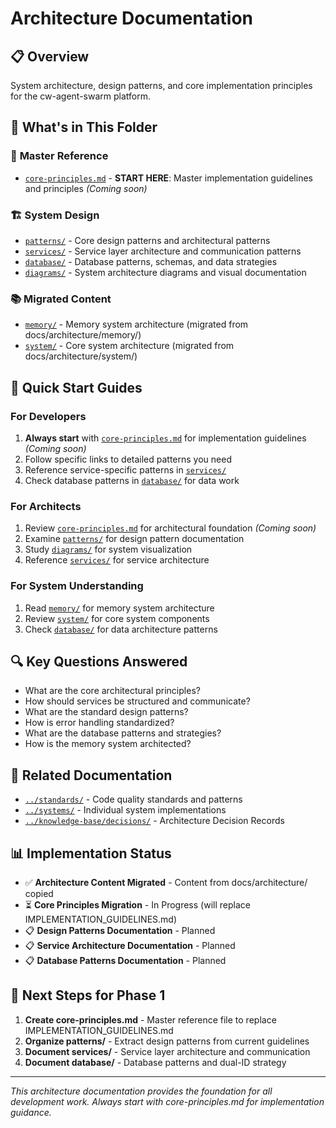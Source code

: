 # Architecture Documentation

## 📋 Overview
System architecture, design patterns, and core implementation principles for the cw-agent-swarm platform.

## 📁 What's in This Folder

### 🎯 **Master Reference**
- [`core-principles.md`](./core-principles.md) - **START HERE**: Master implementation guidelines and principles *(Coming soon)*

### 🏗️ **System Design**
- [`patterns/`](./patterns/) - Core design patterns and architectural patterns
- [`services/`](./services/) - Service layer architecture and communication patterns  
- [`database/`](./database/) - Database patterns, schemas, and data strategies
- [`diagrams/`](./diagrams/) - System architecture diagrams and visual documentation

### 📚 **Migrated Content**
- [`memory/`](./memory/) - Memory system architecture (migrated from docs/architecture/memory/)
- [`system/`](./system/) - Core system architecture (migrated from docs/architecture/system/)

## 🎯 Quick Start Guides

### For Developers
1. **Always start** with [`core-principles.md`](./core-principles.md) for implementation guidelines *(Coming soon)*
2. Follow specific links to detailed patterns you need
3. Reference service-specific patterns in [`services/`](./services/)
4. Check database patterns in [`database/`](./database/) for data work

### For Architects
1. Review [`core-principles.md`](./core-principles.md) for architectural foundation *(Coming soon)*
2. Examine [`patterns/`](./patterns/) for design pattern documentation
3. Study [`diagrams/`](./diagrams/) for system visualization
4. Reference [`services/`](./services/) for service architecture

### For System Understanding
1. Read [`memory/`](./memory/) for memory system architecture
2. Review [`system/`](./system/) for core system components
3. Check [`database/`](./database/) for data architecture patterns

## 🔍 Key Questions Answered
- What are the core architectural principles?
- How should services be structured and communicate?
- What are the standard design patterns?
- How is error handling standardized?
- What are the database patterns and strategies?
- How is the memory system architected?

## 🔗 Related Documentation
- [`../standards/`](../standards/) - Code quality standards and patterns
- [`../systems/`](../systems/) - Individual system implementations
- [`../knowledge-base/decisions/`](../knowledge-base/decisions/) - Architecture Decision Records

## 📊 Implementation Status
- ✅ **Architecture Content Migrated** - Content from docs/architecture/ copied
- ⏳ **Core Principles Migration** - In Progress (will replace IMPLEMENTATION_GUIDELINES.md)
- 📋 **Design Patterns Documentation** - Planned
- 📋 **Service Architecture Documentation** - Planned
- 📋 **Database Patterns Documentation** - Planned

## 🚀 **Next Steps for Phase 1**
1. **Create core-principles.md** - Master reference file to replace IMPLEMENTATION_GUIDELINES.md
2. **Organize patterns/** - Extract design patterns from current guidelines
3. **Document services/** - Service layer architecture and communication
4. **Document database/** - Database patterns and dual-ID strategy

---

*This architecture documentation provides the foundation for all development work. Always start with core-principles.md for implementation guidance.* 